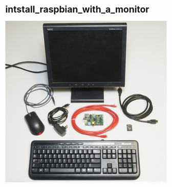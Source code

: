 # intstall_raspbian_with_a_monitor
![](https://github.com/smiletoeveryone/intstall_raspbian_with_a_monitor/blob/master/raspberry_with_a_minitor.jpg)
